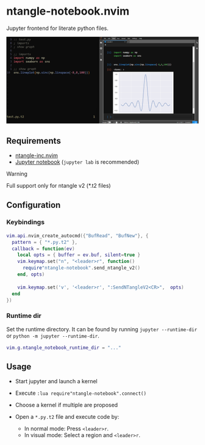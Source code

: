 # ntangle-notebook.nvim

Jupyter frontend for literate python files.

![](https://github.com/jbyuki/gifs/blob/main/jupyternotebook.png)

Requirements
------------

* [ntangle-inc.nvim](https://github.com/jbyuki/ntangle-inc.nvim)
* [Jupyter notebook](https://jupyter.org/install) (`jupyter lab` is recommended)

> [!WARNING]
> Full support only for ntangle v2 (*.t2 files)

Configuration
-------------

### Keybindings

```lua
vim.api.nvim_create_autocmd({"BufRead", "BufNew"}, {
  pattern = { "*.py.t2" },
  callback = function(ev) 
    local opts = { buffer = ev.buf, silent=true }
    vim.keymap.set("n", "<leader>r", function() 
      require"ntangle-notebook".send_ntangle_v2() 
    end, opts)

    vim.keymap.set('v', '<leader>r', ":SendNTangleV2<CR>",  opts)
  end
})
```

### Runtime dir

Set the runtime directory. It can be found by running `jupyter --runtime-dir` or `python -m jupyter --runtime-dir`.

```lua
vim.g.ntangle_notebook_runtime_dir = "..."
```

Usage
-----

- Start jupyter and launch a kernel
- Execute `:lua require"ntangle-notebook".connect()`
- Choose a kernel if multiple are proposed

- Open a `*.py.t2` file and execute code by:
  - In normal mode: Press `<leader>r`.
  - In visual mode: Select a region and `<leader>r`.
